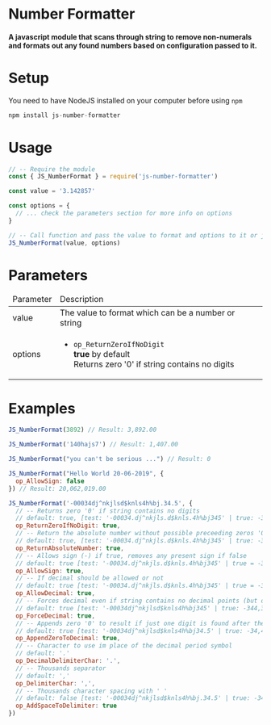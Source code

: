 # Number Formatter
#### A javascript module that scans through string to remove non-numerals and formats out any found numbers based on configuration passed to it.

# Setup
You need to have NodeJS installed on your computer before using <code>npm</code>
```javascript
npm install js-number-formatter
```

# Usage
```javascript
// -- Require the module
const { JS_NumberFormat } = require('js-number-formatter')

const value = '3.142857'

const options = {
  // ... check the parameters section for more info on options
}

// -- Call function and pass the value to format and options to it or just the value
JS_NumberFormat(value, options)
```

# Parameters
<table>
  <thead>
    <td>Parameter</td>
    <td>Description</td>
  </thead>
  <tbody>
    <tr>
      <td>value</td>
      <td>The value to format which can be a number or string</td>
    </tr>
    <tr>
      <td>options</td>
      <td>
        <ul>
          <li>
            <code>op_ReturnZeroIfNoDigit</code><br/>
            <b>true</b> by default<br/>
            Returns zero '0' if string contains no digits
          </li>
        </ul>
      </td>
    </tr>
  </tbody>
</table>

# Examples
```javascript
JS_NumberFormat(3892) // Result: 3,892.00

JS_NumberFormat('140hajs7') // Result: 1,407.00

JS_NumberFormat("you can't be serious ...") // Result: 0

JS_NumberFormat("Hello World 20-06-2019", {
  op_AllowSign: false
}) // Result: 20,062,019.00

JS_NumberFormat('-00034dj^nkjlsd$knls4h%bj.34.5', {
  // -- Returns zero '0' if string contains no digits
  // default: true, [test: '-00034.dj^nkjls.d$knls.4h%bj345' | true: -34.4345 | false: -34.4345]
  op_ReturnZeroIfNoDigit: true,
  // -- Return the absolute number without possible preceeding zeros '0'
  // default: true, [test: '-00034.dj^nkjls.d$knls.4h%bj345' | true: -34.4345 | false: -00,034.4345]
  op_ReturnAbsoluteNumber: true,
  // -- Allows sign (-) if true, removes any present sign if false
  // default: true [test: '-00034.dj^nkjls.d$knls.4h%bj345' | true = -34.4345 | false = 34.4345]
  op_AllowSign: true, 
  // -- If decimal should be allowed or not
  // default: true [test: '-00034.dj^nkjls.d$knls.4h%bj345' | true = -34.4345 | false = -34]
  op_AllowDecimal: true, 
  // -- Forces decimal even if string contains no decimal points (but only if op_AllowDecimal is true)
  // default: true [test: '-00034dj^nkjlsd$knls4h%bj345' | true: -344,345.00 | false: -344,345]
  op_ForceDecimal: true, 
  // -- Appends zero '0' to result if just one digit is found after the last decimal point
  // default: true [test: '-00034dj^nkjlsd$knls4h%bj34.5' | true: -34,434.50 | false: -34,434.5]
  op_AppendZeroToDecimal: true,
  // -- Character to use im place of the decimal period symbol
  // default: '.'
  op_DecimalDelimiterChar: '.',
  // -- Thousands separator
  // default: ','
  op_DelimiterChar: ',',
  // -- Thousands character spacing with ' '
  // default: false [test: '-00034dj^nkjlsd$knls4h%bj.34.5' | true: -34, 434.50 | false: -34,434.50]
  op_AddSpaceToDelimiter: true
})
```
